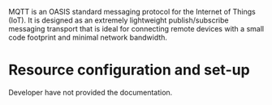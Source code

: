 MQTT is an OASIS standard messaging protocol for the Internet of Things (IoT). It is designed as an extremely
lightweight publish/subscribe messaging transport that is ideal for connecting remote devices with a small code
footprint and minimal network bandwidth.

# Resource configuration and set-up

Developer have not provided the documentation. 